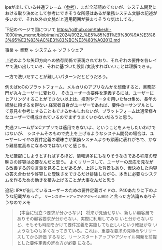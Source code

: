 ipaが出している共通フレーム（[参考](2024/0922_共通フレーム2013.md)）、まだ全部読めてないが、システム開発における取り決めとして参考にできそうな所感はあるが業務システム文脈の記述が多いので、それ以外の文脈だと適用範囲が狭まりそうな気はしてる。

下記のページで図について
https://github.com/takeshi-1000/my_memo/blob/main/2024/0922_%E5%85%B1%E9%80%9A%E3%83%95%E3%83%AC%E3%83%BC%E3%83%A02013.md

事業 ← 業務 ← システム ← ソフトウェア

上述のような矢印方向への依存関係で表現されており、それぞれの要件を各レイヤで洗い出していき、それに基づいた設計/実装すればいいことは理解できる。

一方で洗いだすことが難しいパターンだとどうだろう。

例えばtoCのプラットフォーム、メルカリのアプリなんかを想像すると、業務部門が丸々ユーザーに変わり、
そのユーザーの要件を定義するには、ユーザーにヒアリングすることができない以上は、推測やデータを用いたfact集め、長年の経験に頼ざるを得ない
経営者自身がユーザーであれば、要件の一サンプルとして意見を参考にすることもできるかもしれないが、プラットフォームは通常様々なユーザーで構成されているのでまずうまくいかないだろうと思う。

共通フレームがtoCアプリでは適用できないよ、ということをメモしたいわけではないが、
システムそのもので売上を上げるようなシステム開発の場合は、ユーザーレイヤの要件定義の曖昧さが業務システムよりも顕著に表れがちで、かなり難易度高めになるのではないかと感じる。

ただ厳密にしようとすればするほど、情報過多にもなりそうなのである程度の曖昧さの許容は必要なんだと思う。
よくリリースして、ユーザーの反応を見ながら改善する的な言葉を見ることがあるが、上述した背景もあり、仮決めした内容の答え合わせや許容した曖昧さをできるだけ排除しながら、本当に必要なシステムを作るための動きを積み上げることが大事なんだと思う

追記: IPAが出しているユーザーのための要件定義ガイドの、P40あたりに下のような記載があった。 `リーンスタートアップやアジャイル開発` と言った方法論もありそうなのでメモ

> 【本当に役立つ要求が分からない】
将来が見通せない、新しい顧客層でありその顧客要求が分からない、実際に利用してみな
いと分からないなど、そもそも時間をかけて要件定義を実施しても正しいという確証がな
いようなものも多くなってきている。これは、重要な要求の見極めやリリースしてから評価
するなど、リーンスタートアップやアジャイル開発を前提とした要件定義の進め方が必要
になる。
